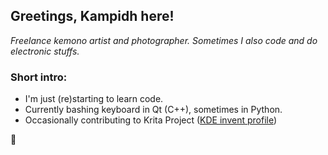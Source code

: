## Greetings, Kampidh here!
_Freelance kemono artist and photographer. Sometimes I also code and do electronic stuffs._

### Short intro:
- I'm just (re)starting to learn code.
- Currently bashing keyboard in Qt (C++), sometimes in Python.
- Occasionally contributing to Krita Project ([KDE invent profile](https://invent.kde.org/rasyuqaa))

🐾

<!--
**kampidh/kampidh** is a ✨ _special_ ✨ repository because its `README.md` (this file) appears on your GitHub profile.

Here are some ideas to get you started:

- 🔭 I’m currently working on ...
- 🌱 I’m currently learning ...
- 👯 I’m looking to collaborate on ...
- 🤔 I’m looking for help with ...
- 💬 Ask me about ...
- 📫 How to reach me: ...
- 😄 Pronouns: ...
- ⚡ Fun fact: ...
-->

